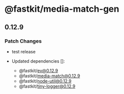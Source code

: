 # @fastkit/media-match-gen

## 0.12.9

### Patch Changes

- test release

- Updated dependencies []:
  - @fastkit/ev@0.12.9
  - @fastkit/media-match@0.12.9
  - @fastkit/node-util@0.12.9
  - @fastkit/tiny-logger@0.12.9
